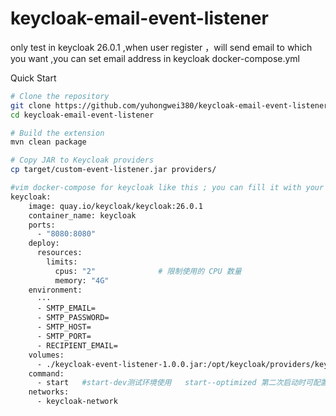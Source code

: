 # keycloak-email-event-listener
only test in keycloak 26.0.1 ,when user register ，will send email to which you want ,you can set email address in keycloak docker-compose.yml


Quick Start
```bash
# Clone the repository
git clone https://github.com/yuhongwei380/keycloak-email-event-listener.git
cd keycloak-email-event-listener

# Build the extension
mvn clean package

# Copy JAR to Keycloak providers
cp target/custom-event-listener.jar providers/

#vim docker-compose for keycloak like this ; you can fill it with your smtp server and which email address you want to receive the email when new user came in 
keycloak:
    image: quay.io/keycloak/keycloak:26.0.1
    container_name: keycloak
    ports:
      - "8080:8080"
    deploy:
      resources:
        limits:
          cpus: "2"              # 限制使用的 CPU 数量
          memory: "4G"  
    environment:
      ···
      - SMTP_EMAIL=   
      - SMTP_PASSWORD=       
      - SMTP_HOST=            
      - SMTP_PORT=                         
      - RECIPIENT_EMAIL=
    volumes:
      - ./keycloak-event-listener-1.0.0.jar:/opt/keycloak/providers/keycloak-event-listener-1.0.0.jar
    command: 
      - start   #start-dev测试环境使用   start--optimized 第二次启动时可配置。
    networks:
      - keycloak-network
```
